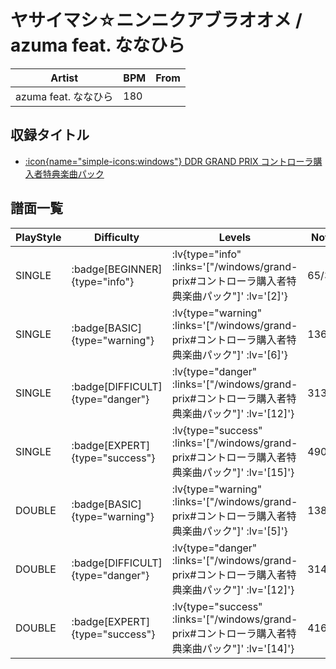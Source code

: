 # ヤサイマシ☆ニンニクアブラオオメ / azuma feat. ななひら

|Artist|BPM|From|
|------|---|----|
|azuma feat. ななひら|180||

## 収録タイトル

- [ :icon{name="simple-icons:windows"} DDR GRAND PRIX コントローラ購入者特典楽曲パック](/windows/grand-prix#コントローラ購入者特典楽曲パック)

## 譜面一覧

|PlayStyle|Difficulty|Levels|Notes|Movie|
|---------|----------|------|-----|-----|
|SINGLE| :badge[BEGINNER]{type="info"} | :lv{type="info" :links='["/windows/grand-prix#コントローラ購入者特典楽曲パック"]' :lv='[2]'} |65/3||
|SINGLE| :badge[BASIC]{type="warning"} | :lv{type="warning" :links='["/windows/grand-prix#コントローラ購入者特典楽曲パック"]' :lv='[6]'} |136/5||
|SINGLE| :badge[DIFFICULT]{type="danger"} | :lv{type="danger" :links='["/windows/grand-prix#コントローラ購入者特典楽曲パック"]' :lv='[12]'} |313/19||
|SINGLE| :badge[EXPERT]{type="success"} | :lv{type="success" :links='["/windows/grand-prix#コントローラ購入者特典楽曲パック"]' :lv='[15]'} |490/18||
|DOUBLE| :badge[BASIC]{type="warning"} | :lv{type="warning" :links='["/windows/grand-prix#コントローラ購入者特典楽曲パック"]' :lv='[5]'} |138/5||
|DOUBLE| :badge[DIFFICULT]{type="danger"} | :lv{type="danger" :links='["/windows/grand-prix#コントローラ購入者特典楽曲パック"]' :lv='[12]'} |314/20||
|DOUBLE| :badge[EXPERT]{type="success"} | :lv{type="success" :links='["/windows/grand-prix#コントローラ購入者特典楽曲パック"]' :lv='[14]'} |416/16||
